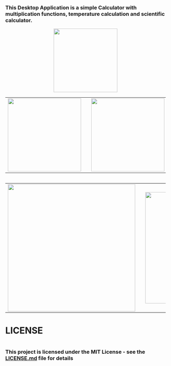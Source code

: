 <h3>
  This Desktop Application is a simple Calculator with multiplication functions, temperature calculation and scientific calculator.
</h3>
<p align="center">
  <img src="https://user-images.githubusercontent.com/52591976/80618940-519eeb00-8a44-11ea-981c-cadf48962da2.png"width =200/>
</p>

  <table>
    <tr>
      <td>
       <img src="https://user-images.githubusercontent.com/52591976/80620674-9592ef80-8a46-11ea-9cda-a36f1df71103.png"width =230/>
  <td/>
      <td>
        <img src="https://user-images.githubusercontent.com/52591976/80622734-7fd2f980-8a49-11ea-9a81-d9dc7171e3a9.png"width =230/>
        <td/>
      <tr/>
  <table/>
<table>
  <tr>
    <td>
<img src="https://user-images.githubusercontent.com/52591976/80620916-e4d92000-8a46-11ea-9072-9be7747b8e28.png"width =400/>
      <td/>
    <td>
      <img src="https://user-images.githubusercontent.com/52591976/80622828-a1cc7c00-8a49-11ea-8095-8e3f3771d3e6.png"width =350/>
      <td/>
    <tr/>
  <table/>
  
<div>
<h1> LICENSE <h1/>

<h3> This project is licensed under the MIT License - see the <a href="https://github.com/BlueButterflies/Calculator/blob/master/LICENSE">LICENSE.md<a/> file for details <h3/>
<div/>
